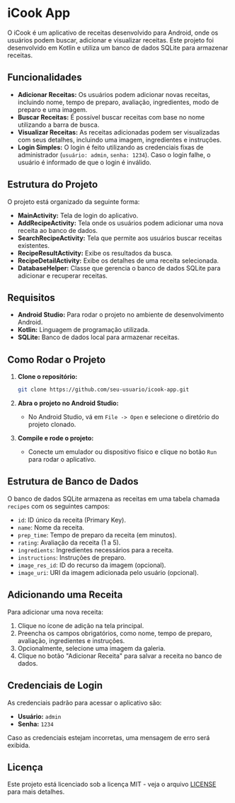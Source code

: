 
# iCook App

O iCook é um aplicativo de receitas desenvolvido para Android, onde os usuários podem buscar, adicionar e visualizar receitas. Este projeto foi desenvolvido em Kotlin e utiliza um banco de dados SQLite para armazenar receitas.

## Funcionalidades

- **Adicionar Receitas:** Os usuários podem adicionar novas receitas, incluindo nome, tempo de preparo, avaliação, ingredientes, modo de preparo e uma imagem.
- **Buscar Receitas:** É possível buscar receitas com base no nome utilizando a barra de busca.
- **Visualizar Receitas:** As receitas adicionadas podem ser visualizadas com seus detalhes, incluindo uma imagem, ingredientes e instruções.
- **Login Simples:** O login é feito utilizando as credenciais fixas de administrador (`usuário: admin`, `senha: 1234`). Caso o login falhe, o usuário é informado de que o login é inválido.

## Estrutura do Projeto

O projeto está organizado da seguinte forma:

- **MainActivity:** Tela de login do aplicativo.
- **AddRecipeActivity:** Tela onde os usuários podem adicionar uma nova receita ao banco de dados.
- **SearchRecipeActivity:** Tela que permite aos usuários buscar receitas existentes.
- **RecipeResultActivity:** Exibe os resultados da busca.
- **RecipeDetailActivity:** Exibe os detalhes de uma receita selecionada.
- **DatabaseHelper:** Classe que gerencia o banco de dados SQLite para adicionar e recuperar receitas.

## Requisitos

- **Android Studio:** Para rodar o projeto no ambiente de desenvolvimento Android.
- **Kotlin:** Linguagem de programação utilizada.
- **SQLite:** Banco de dados local para armazenar receitas.

## Como Rodar o Projeto

1. **Clone o repositório:**
   ```bash
   git clone https://github.com/seu-usuario/icook-app.git
   ```

2. **Abra o projeto no Android Studio:**
   - No Android Studio, vá em `File -> Open` e selecione o diretório do projeto clonado.

3. **Compile e rode o projeto:**
   - Conecte um emulador ou dispositivo físico e clique no botão `Run` para rodar o aplicativo.

## Estrutura de Banco de Dados

O banco de dados SQLite armazena as receitas em uma tabela chamada `recipes` com os seguintes campos:

- `id`: ID único da receita (Primary Key).
- `name`: Nome da receita.
- `prep_time`: Tempo de preparo da receita (em minutos).
- `rating`: Avaliação da receita (1 a 5).
- `ingredients`: Ingredientes necessários para a receita.
- `instructions`: Instruções de preparo.
- `image_res_id`: ID do recurso da imagem (opcional).
- `image_uri`: URI da imagem adicionada pelo usuário (opcional).

## Adicionando uma Receita

Para adicionar uma nova receita:
1. Clique no ícone de adição na tela principal.
2. Preencha os campos obrigatórios, como nome, tempo de preparo, avaliação, ingredientes e instruções.
3. Opcionalmente, selecione uma imagem da galeria.
4. Clique no botão "Adicionar Receita" para salvar a receita no banco de dados.

## Credenciais de Login

As credenciais padrão para acessar o aplicativo são:
- **Usuário:** `admin`
- **Senha:** `1234`

Caso as credenciais estejam incorretas, uma mensagem de erro será exibida.

## Licença

Este projeto está licenciado sob a licença MIT - veja o arquivo [LICENSE](LICENSE) para mais detalhes.
